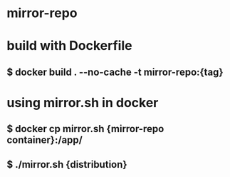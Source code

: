 # mirror-repo

# build with Dockerfile

## $ docker build . --no-cache -t mirror-repo:{tag}

# using mirror.sh in docker 

## $ docker cp mirror.sh {mirror-repo container}:/app/
## $ ./mirror.sh {distribution}
